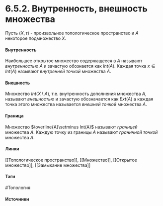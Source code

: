 # 6.5.2. Внутренность, внешность множества
Пусть $(X,\tau)$ - произвольное топологическое пространство и $A$ некоторое подмножество $X$. 
#### Внутренность
Наибольшее открытое множество содержащееся в $A$ называют *внутренностью* $A$ и зачастую обознается как $Int(A)$. Каждая точка $x\in Int(A)$ называют *внутренней точкой* множества $A$.
#### Внешность
Множество $Int(X\setminus A)$, т.е. внутренность дополнения множества $A$, называют *внешностью* и зачастую обозначается как $Ext(A)$ а каждая точка этого множества называется *внешней точкой* множества $A$.
#### Граница 
Множество $\overline{A}\setminus Int(A)$ называют *границей* множества $A$. Каждую точку из границы $A$ называют *граничной точкой* множества $A$.
#### Линки
 [[Топологическое пространство]],
 [[Множество]],
 [[Открытое множество]],
 [[Замыкание множества]]
#### Тэги
 #Топология 
#### Источники
